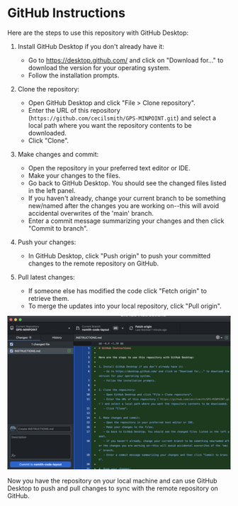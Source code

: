 # GitHub Instructions

Here are the steps to use this repository with GitHub Desktop:

1. Install GitHub Desktop if you don't already have it:
   - Go to https://desktop.github.com/ and click on "Download for..." to download the version for your operating system.
   - Follow the installation prompts.

2. Clone the repository:
   - Open GitHub Desktop and click "File > Clone repository".
   - Enter the URL of this repository (`https://github.com/cecilsmith/GPS-MINPOINT.git`) and select a local path where you want the repository contents to be downloaded.
   - Click "Clone".
   
3. Make changes and commit:
   - Open the repository in your preferred text editor or IDE.
   - Make your changes to the files.
   - Go back to GitHub Desktop. You should see the changed files listed in the left panel.
   - If you haven't already, change your current branch to be something new/named after the changes you are working on--this will avoid accidental overwrites of the 'main' branch.
   - Enter a commit message summarizing your changes and then click "Commit to branch".
   
4. Push your changes:
   - In GitHub Desktop, click "Push origin" to push your committed changes to the remote repository on GitHub. 
   
5. Pull latest changes:
   - If someone else has modified the code click "Fetch origin" to retrieve them.
   - To merge the updates into your local repository, click "Pull origin".

![Sample window of GitHub Desktop](image.png)

Now you have the repository on your local machine and can use GitHub Desktop to push and pull changes to sync with the remote repository on GitHub.


